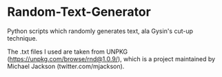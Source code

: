 # Random-Text-Generator
Python scripts which randomly generates text, ala Gysin's cut-up technique.

The .txt files I used are taken from UNPKG (https://unpkg.com/browse/rnd@1.0.9/), which is a project maintained by Michael Jackson 
(twitter.com/mjackson).
